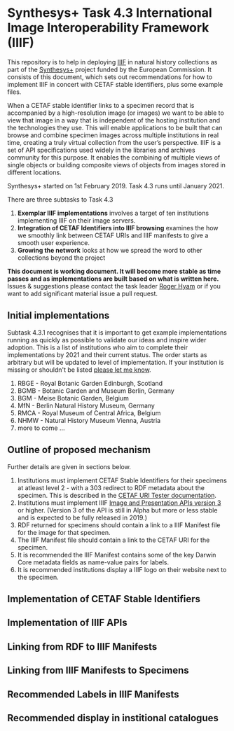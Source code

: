 # Synthesys+ Task 4.3 International Image Interoperability Framework (IIIF)

This repository is to help in deploying [IIIF](https://iiif.io/) in natural history collections as part of the [Synthesys+](http://www.synthesys.info/home.html) project funded by the European Commission. It consists of this document, which sets out recommendations for how to implement IIIF in concert with CETAF stable identifiers, plus some example files.

When a CETAF stable identifier links to a specimen record that is accompanied by a high-resolution image (or images) we want to be able to view that image in a way that is independent of the hosting institution and the technologies they use. This will enable applications to be built that can browse and combine specimen images across multiple institutions in real time, creating a truly virtual collection from the user’s perspective. IIIF is a set of API specifications used widely in the libraries and archives community for this purpose. It enables the combining of multiple views of single objects or building composite views of objects from images stored in different locations.

Synthesys+ started on 1st February 2019. Task 4.3 runs until January 2021.

There are three subtasks to Task 4.3

1. __Exemplar IIIF implementations__ involves a target of ten institutions implementing IIIF on their image servers.
1. __Integration of CETAF Identifiers into IIIF browsing__ examines the how we smoothly link between CETAF URIs and IIIF manifests to give a smooth user experience.
1. __Growing the network__ looks at how we spread the word to other collections beyond the project

__This document is working document. It will become more stable as time passes and as implementations are built based on what is written here.__ Issues & suggestions please contact the task leader [Roger Hyam](mailto:r.hyam@rbge.org.uk) or if you want to add significant material issue a pull request.

## Initial implementations 

Subtask 4.3.1 recognises that it is important to get example implementations running as quickly as possible to validate our ideas and inspire wider adoption. This is a list of institutions who aim to complete their implementations by 2021 and their current status. The order starts as arbitrary but will be updated to level of implementation. If your institution is missing or shouldn't be listed [please let me know](mailto:r.hyam@rbge.org.uk).
	
1. RBGE - Royal Botanic Garden Edinburgh, Scotland
1. BGMB - Botanic Garden and Museum Berlin, Germany
1. BGM - Meise Botanic Garden, Belgium
1. MfN - Berlin Natural History Museum, Germany
1. RMCA - Royal Museum of Central Africa, Belgium
1. NHMW - Natural History Museum Vienna, Austria
1. more to come ...

## Outline of proposed mechanism

Further details are given in sections below.

1. Institutions must implement CETAF Stable Identifiers for their specimens at atleast level 2 - with a 303 redirect to RDF metadata about the specimen. This is described in the [CETAF URI Tester documentation](http://herbal.rbge.info/md.php?q=documentation).
1. Institutions must implement IIIF [Image and Presentation APIs version 3](https://iiif.io/api/) or higher. (Version 3 of the API is still in Alpha but more or less stable and is expected to be fully released in 2019.)
1. RDF returned for specimens should contain a link to a IIIF Manifest file for the image for that specimen.
1. The IIIF Manifest file should contain a link to the CETAF URI for the specimen.
1. It is recommended the IIIF Manifest contains some of the key Darwin Core metadata fields as name-value pairs for labels.
1. It is recommended institutions display a IIIF logo on their website next to the specimen.

## Implementation of CETAF Stable Identifiers

## Implementation of IIIF APIs

## Linking from RDF to IIIF Manifests

## Linking from IIIF Manifests to Specimens

## Recommended Labels in IIIF Manifests

## Recommended display in institional catalogues






